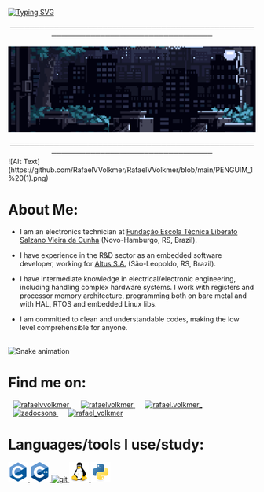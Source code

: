 <a href="https://git.io/typing-svg"><img src="https://readme-typing-svg.demolab.com?font=Fira+Code&weight=900&size=40&duration=1500&pause=1000&center=true&vCenter=true&multiline=true&width=1000&height=150&lines=%3E+Hello%2C+World!;%3E+I'm+Rafael+Volkmer." alt="Typing SVG" /></a>
<div align="center">
───────────────────────────────────────────────────────────────────────────────────
</div>

![Alt Text](https://github.com/RafaelVVolkmer/RafaelVVolkmer/blob/main/Rain.gif)

<div align="center">
───────────────────────────────────────────────────────────────────────────────────
</div>
![Alt Text](https://github.com/RafaelVVolkmer/RafaelVVolkmer/blob/main/PENGUIM_1%20(1).png)

# About Me:
  
- I am an electronics technician at [Fundação Escola Técnica Liberato Salzano Vieira da Cunha](https://www.liberato.com.br) (Novo-Hamburgo, RS, Brazil).

- I have experience in the R&D sector as an embedded software developer, working for [Altus S.A.](https://www.altus.com.br) (São-Leopoldo, RS, Brazil).
  
- I have intermediate knowledge in electrical/electronic engineering, including handling complex hardware systems. I work with registers and processor memory architecture, programming both on bare metal and with HAL, RTOS and embedded Linux libs.

- I am committed to clean and understandable codes, making the low level comprehensible for anyone.

<br clear="both">

<img src="https://raw.githubusercontent.com/RafaelVVolkmer/RafaelVVolkmer/output/snake.svg" alt="Snake animation" />

###
# Find me on:

  <a href="https://linkedin.com/in/rafaelvvolkmer" target="blank" style="margin: 0 10px;">
    <img src="https://raw.githubusercontent.com/rahuldkjain/github-profile-readme-generator/master/src/images/icons/Social/linked-in-alt.svg" alt="rafaelvvolkmer" height="30" width="40" />
  </a>
  <a href="https://kaggle.com/rafaelvolkmer" target="blank" style="margin: 0 10px;">
    <img src="https://raw.githubusercontent.com/rahuldkjain/github-profile-readme-generator/master/src/images/icons/Social/kaggle.svg" alt="rafaelvolkmer" height="30" width="40" />
  </a>
  <a href="https://instagram.com/rafael.volkmer_" target="blank" style="margin: 0 10px;">
    <img src="https://raw.githubusercontent.com/rahuldkjain/github-profile-readme-generator/master/src/images/icons/Social/instagram.svg" alt="rafael.volkmer_" height="30" width="40" />
  </a>
  <a href="https://www.youtube.com/@Zadocsons/videos" target="blank" style="margin: 0 10px;">
    <img src="https://raw.githubusercontent.com/rahuldkjain/github-profile-readme-generator/master/src/images/icons/Social/youtube.svg" alt="zadocsons" height="30" width="40" />
  </a>
  <a href="https://www.leetcode.com/rafael_volkmer" target="blank" style="margin: 0 10px;">
    <img src="https://raw.githubusercontent.com/rahuldkjain/github-profile-readme-generator/master/src/images/icons/Social/leet-code.svg" alt="rafael_volkmer" height="30" width="40" />
  </a>

# Languages/tools I use/study:

  <a href="https://www.cprogramming.com/" target="_blank" rel="noreferrer">
    <img src="https://raw.githubusercontent.com/devicons/devicon/master/icons/c/c-original.svg" alt="c" width="40" height="40"/>
  </a>
  <a href="https://www.w3schools.com/cpp/" target="_blank" rel="noreferrer">
    <img src="https://raw.githubusercontent.com/devicons/devicon/master/icons/cplusplus/cplusplus-original.svg" alt="cplusplus" width="40" height="40"/>
  </a>
  <a href="https://git-scm.com/" target="_blank" rel="noreferrer">
    <img src="https://www.vectorlogo.zone/logos/git-scm/git-scm-icon.svg" alt="git" width="40" height="40"/>
  </a>
  <a href="https://www.linux.org/" target="_blank" rel="noreferrer">
    <img src="https://raw.githubusercontent.com/devicons/devicon/master/icons/linux/linux-original.svg" alt="linux" width="40" height="40"/>
  </a>
  <a href="https://www.python.org" target="_blank" rel="noreferrer">
    <img src="https://raw.githubusercontent.com/devicons/devicon/master/icons/python/python-original.svg" alt="python" width="40" height="40"/>
  </a>


